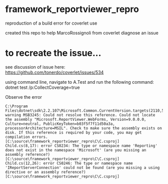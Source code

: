 # framework_reportviewer_repro
reproduction of a build error for coverlet use

created this repo to help MarcoRossignoli from coverlet diagnose an issue

# to recreate the issue...
see discussion of issue here: https://github.com/tonerdo/coverlet/issues/534

using command line, navigate to A.Test and run the following command:
dotnet test /p:CollectCoverage=true

Observe the error
```
C:\Program Files\dotnet\sdk\2.2.107\Microsoft.Common.CurrentVersion.targets(2110,5): warning MSB3245: Could not resolve this reference. Could not locate the assembly "Microsoft.ReportViewer.WebForms, Version=9.0.0.0, Culture=neutral, PublicKeyToken=b03f5f7f11d50a3a, processorArchitecture=MSIL". Check to make sure the assembly exists on disk. If this reference is required by your code, you may get compilation errors. [C:\source\framework_reportviewer_repro\C\C.csproj]
Child.cs(8,17): error CS0234: The type or namespace name 'Reporting' does not exist in the namespace 'Microsoft' (are you missing an assembly reference?) [C:\source\framework_reportviewer_repro\C\C.csproj]
Child.cs(12,26): error CS0246: The type or namespace name 'IReportServerConnection' could not be found (are you missing a using directive or an assembly reference?) [C:\source\framework_reportviewer_repro\C\C.csproj]
```
